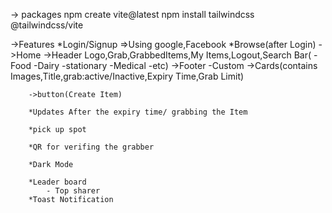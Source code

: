 -> packages
npm create vite@latest
npm install tailwindcss @tailwindcss/vite


->Features
    *Login/Signup
        =>Using google,Facebook
    *Browse(after Login)
        ->Home
        ->Header
            Logo,Grab,GrabbedItems,My Items,Logout,Search Bar(
            - Food
            -Dairy
            -stationary
            -Medical
            -etc)
        ->Footer
            -Custom
        ->Cards(contains Images,Title,grab:active/Inactive,Expiry Time,Grab Limit)
            
        ->button(Create Item)
        
        *Updates After the expiry time/ grabbing the Item

        *pick up spot
        
        *QR for verifing the grabber

        *Dark Mode

        *Leader board
            - Top sharer
        *Toast Notification
        


